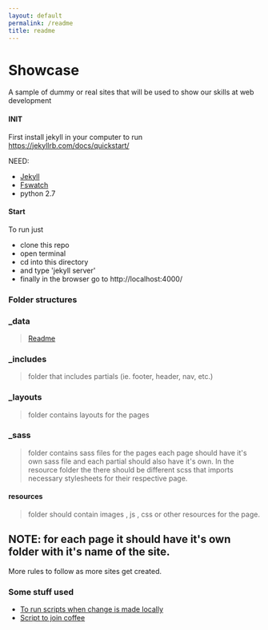 ```yaml
---
layout: default
permalink: /readme
title: readme
---
```


# Showcase
A sample of dummy or real sites that will be used to show our skills at web development

#### INIT
First install jekyll in your computer to run https://jekyllrb.com/docs/quickstart/

NEED:
- [Jekyll](https://jekyllrb.com/docs/installation/)
- [Fswatch](https://github.com/emcrisostomo/fswatch)
- python 2.7

#### Start
To run just
- clone this repo
- open terminal
- cd into this directory
- and type 'jekyll server'
- finally in the browser go to http://localhost:4000/

### Folder structures

### \_data
> [Readme](https://github.com/josuerojasrojas/Showcase/blob/master/_data/Readme.md)

### \_includes
> folder that includes partials (ie. footer, header, nav, etc.)

### \_layouts
> folder contains layouts for the pages

### \_sass
> folder contains sass files for the pages each page should have it's own sass file and each partial should also have it's own. In the resource folder the there should be different scss that imports necessary stylesheets for their respective page.

#### resources
> folder should contain images , js , css or other resources for the page.

## NOTE: for each page it should have it's own folder with it's name of the site.

More rules to follow as more sites get created.

### Some stuff used
- [To run scripts when change is made locally](https://github.com/emcrisostomo/fswatch)
- [Script to join coffee](https://stackoverflow.com/questions/4575260/join-multiple-coffeescript-files-into-one-file-multiple-subdirectories)
